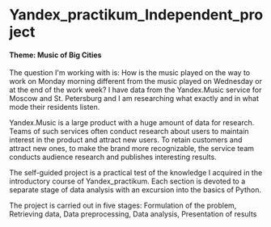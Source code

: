 # Yandex_practikum_Independent_project
#### Theme: Music of Big Cities 
The question I'm working with is: How is the music played on the way to work on Monday morning different from the music played on Wednesday or at the end of the work week? I have data from the Yandex.Music service for Moscow and St. Petersburg and I am researching what exactly and in what mode their residents listen.   

Yandex.Music is a large product with a huge amount of data for research. Teams of such services often conduct research about users to maintain interest in the product and attract new users. To retain customers and attract new ones, to make the brand more recognizable, the service team conducts audience research and publishes interesting results.

The self-guided project is a practical test of the knowledge I acquired in the introductory course of Yandex_practikum. Each section is devoted to a separate stage of data analysis with an excursion into the basics of Python.

The project is carried out in five stages: Formulation of the problem, Retrieving data, Data preprocessing, Data analysis, Presentation of results
